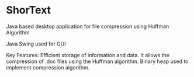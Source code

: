 # ShorText

Java based desktop application for file compression using Huffman Algorithm

Java Swing used for GUI

Key Features:
Efficient storage of information and data. 
It allows the compression of .doc files using the Huffman algorithm.
Binary heap used to implement compression algorithm.
